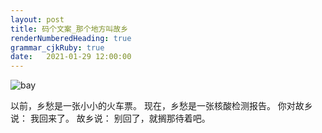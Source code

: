 ```yaml
---
layout: post
title: 码个文案_那个地方叫故乡
renderNumberedHeading: true
grammar_cjkRuby: true
date:   2021-01-29 12:00:00
---
```

<img src="https://maomingxuhuahua.oss-cn-beijing.aliyuncs.com/hometown.png" alt="bay" class="post-pic"/>


以前，乡愁是一张小小的火车票。
现在，乡愁是一张核酸检测报告。
你对故乡说：
我回来了。
故乡说：
别回了，就搁那待着吧。
